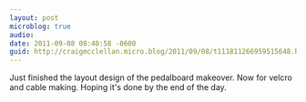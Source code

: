 ```yaml
---
layout: post
microblog: true
audio: 
date: 2011-09-08 08:40:58 -0600
guid: http://craigmcclellan.micro.blog/2011/09/08/t111811266959515648.html
---
```

Just finished the layout design of the pedalboard makeover. Now for velcro and cable making. Hoping it's done by the end of the day.
